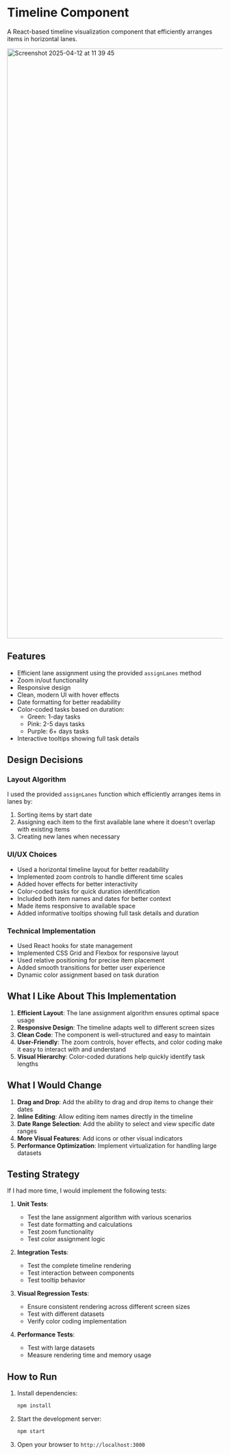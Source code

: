 # Timeline Component

A React-based timeline visualization component that efficiently arranges items in horizontal lanes.

<img width="1378" alt="Screenshot 2025-04-12 at 11 39 45" src="https://github.com/user-attachments/assets/2c5d596b-e7f0-4b34-a2d5-29527e8e3940" />


## Features

- Efficient lane assignment using the provided `assignLanes` method
- Zoom in/out functionality
- Responsive design
- Clean, modern UI with hover effects
- Date formatting for better readability
- Color-coded tasks based on duration:
  - Green: 1-day tasks
  - Pink: 2-5 days tasks
  - Purple: 6+ days tasks
- Interactive tooltips showing full task details

## Design Decisions

### Layout Algorithm

I used the provided `assignLanes` function which efficiently arranges items in lanes by:

1. Sorting items by start date
2. Assigning each item to the first available lane where it doesn't overlap with existing items
3. Creating new lanes when necessary

### UI/UX Choices

- Used a horizontal timeline layout for better readability
- Implemented zoom controls to handle different time scales
- Added hover effects for better interactivity
- Color-coded tasks for quick duration identification
- Included both item names and dates for better context
- Made items responsive to available space
- Added informative tooltips showing full task details and duration

### Technical Implementation

- Used React hooks for state management
- Implemented CSS Grid and Flexbox for responsive layout
- Used relative positioning for precise item placement
- Added smooth transitions for better user experience
- Dynamic color assignment based on task duration

## What I Like About This Implementation

1. **Efficient Layout**: The lane assignment algorithm ensures optimal space usage
2. **Responsive Design**: The timeline adapts well to different screen sizes
3. **Clean Code**: The component is well-structured and easy to maintain
4. **User-Friendly**: The zoom controls, hover effects, and color coding make it easy to interact with and understand
5. **Visual Hierarchy**: Color-coded durations help quickly identify task lengths

## What I Would Change

1. **Drag and Drop**: Add the ability to drag and drop items to change their dates
2. **Inline Editing**: Allow editing item names directly in the timeline
3. **Date Range Selection**: Add the ability to select and view specific date ranges
4. **More Visual Features**: Add icons or other visual indicators
5. **Performance Optimization**: Implement virtualization for handling large datasets

## Testing Strategy

If I had more time, I would implement the following tests:

1. **Unit Tests**:

   - Test the lane assignment algorithm with various scenarios
   - Test date formatting and calculations
   - Test zoom functionality
   - Test color assignment logic

2. **Integration Tests**:

   - Test the complete timeline rendering
   - Test interaction between components
   - Test tooltip behavior

3. **Visual Regression Tests**:

   - Ensure consistent rendering across different screen sizes
   - Test with different datasets
   - Verify color coding implementation

4. **Performance Tests**:
   - Test with large datasets
   - Measure rendering time and memory usage

## How to Run

1. Install dependencies:

   ```bash
   npm install
   ```

2. Start the development server:

   ```bash
   npm start
   ```

3. Open your browser to `http://localhost:3000`
